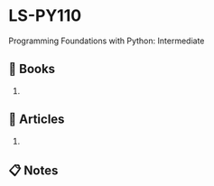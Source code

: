 # LS-PY110
Programming Foundations with Python: Intermediate

## :green_book: Books
1. 

## :memo: Articles
1. 

## :clipboard: Notes

